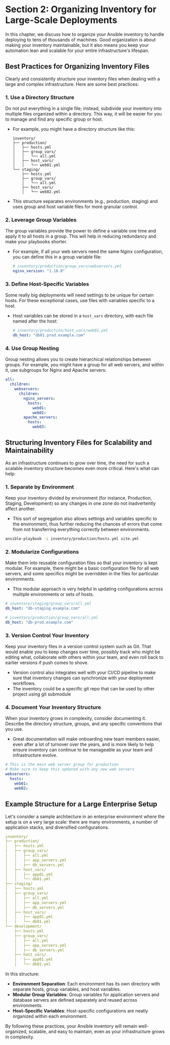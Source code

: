 # Section 2: Organizing Inventory for Large-Scale Deployments

In this chapter, we discuss how to organize your Ansible inventory to handle deploying to tens of thousands of machines. Good organization is about making your inventory maintainable, but it also means you keep your automation lean and scalable for your entire infrastructure's lifespan.

## Best Practices for Organizing Inventory Files

Clearly and consistently structure your inventory files when dealing with a large and complex infrastructure. Here are some best practices:

### 1. Use a Directory Structure
Do not put everything in a single file; instead, subdivide your inventory into multiple files organized within a directory. This way, it will be easier for you to manage and find any specific group or host.
- For example, you might have a directory structure like this:
  ```
  inventory/
  ├── production/
  │   ├── hosts.yml
  │   ├── group_vars/
  │   │   └── all.yml
  │   ├── host_vars/
  │   │   └── web01.yml
  └── staging/
      ├── hosts.yml
      ├── group_vars/
      │   └── all.yml
      ├── host_vars/
      │   └── web02.yml
  ```
- This structure separates environments (e.g., production, staging) and uses group and host variable files for more granular control.

### 2. Leverage Group Variables
The group variables provide the power to define a variable one time and apply it to all hosts in a group. This will help in reducing redundancy and make your playbooks shorter.
- For example, if all your web servers need the same Nginx configuration, you can define this in a group variable file:
  ```yaml
  # inventory/production/group_vars/webservers.yml
  nginx_version: "1.18.0"
  ```

### 3. Define Host-Specific Variables
Some really big deployments will need settings to be unique for certain hosts. For these exceptional cases, use files with variables specific to a host.
- Host variables can be stored in a `host_vars` directory, with each file named after the host:
  ```yaml
  # inventory/production/host_vars/web01.yml
  db_host: "db01.prod.example.com"
  ```

### 4. Use Group Nesting
Group nesting allows you to create hierarchical relationships between groups. For example, you might have a group for all web servers, and within it, use subgroups for Nginx and Apache servers:
  ```yaml
  all:
    children:
      webservers:
        children:
          nginx_servers:
            hosts:
              web01:
              web02:
          apache_servers:
            hosts:
              web03:
  ```

## Structuring Inventory Files for Scalability and Maintainability

As an infrastructure continues to grow over time, the need for such a scalable inventory structure becomes even more critical. Here's what can help:

### 1. Separate by Environment
Keep your inventory divided by environment (for instance, Production, Staging, Development) so any changes in one zone do not inadvertently affect another.

- This sort of segregation also allows settings and variables specific to the environment, thus further reducing the chances of errors that come from not transferring everything correctly between environments.
```bash
ansible-playbook -i inventory/production/hosts.yml site.yml
```

### 2. Modularize Configurations
Make them into reusable configuration files so that your inventory is kept modular. For example, there might be a basic configuration file for all web servers, and some specifics might be overridden in the files for particular environments.

- This modular approach is very helpful in updating configurations across multiple environments or sets of hosts.

```yaml
# inventory/staging/group_vars/all.yml
db_host: "db-staging.example.com"

# inventory/production/group_vars/all.yml
db_host: "db-prod.example.com"
```

### 3. Version Control Your Inventory
Keep your inventory files in a version control system such as Git. That would enable you to keep changes over time, possibly track who might be editing what, collaborate with others within your team, and even roll back to earlier versions if push comes to shove.

- Version control also integrates well with your CI/CD pipeline to make sure that inventory changes can synchronize with your deployment workflows.
- The inventory could be a specific git repo that can be used by other project using git submodule 

### 4. Document Your Inventory Structure
When your inventory grows in complexity, consider documenting it. Describe the directory structure, groups, and any specific conventions that you use.

- Great documentation will make onboarding new team members easier, even after a lot of turnover over the years, and is more likely to help ensure inventory can continue to be manageable as your team and infrastructure evolve.
```yaml
# This is the main web server group for production
# Make sure to keep this updated with any new web servers
webservers:
  hosts:
    web01:
    web02:
```

## Example Structure for a Large Enterprise Setup

Let's consider a sample architecture in an enterprise environment where the setup is on a very large scale: there are many environments, a number of application stacks, and diversified configurations.

```yaml
inventory/
├── production/
│   ├── hosts.yml
│   ├── group_vars/
│   │   ├── all.yml
│   │   ├── app_servers.yml
│   │   ├── db_servers.yml
│   ├── host_vars/
│   │   ├── app01.yml
│   │   └── db01.yml
├── staging/
│   ├── hosts.yml
│   ├── group_vars/
│   │   ├── all.yml
│   │   ├── app_servers.yml
│   │   ├── db_servers.yml
│   ├── host_vars/
│   │   ├── app01.yml
│   │   └── db01.yml
└── development/
    ├── hosts.yml
    ├── group_vars/
    │   ├── all.yml
    │   ├── app_servers.yml
    │   ├── db_servers.yml
    ├── host_vars/
    │   ├── app01.yml
    │   └── db01.yml
```

In this structure:

- **Environment Separation**: Each environment has its own directory with separate hosts, group variables, and host variables.
- **Modular Group Variables**: Group variables for application servers and database servers are defined separately and reused across environments.
- **Host-Specific Variables**: Host-specific configurations are neatly organized within each environment.

By following these practices, your Ansible inventory will remain well-organized, scalable, and easy to maintain, even as your infrastructure grows in complexity.
